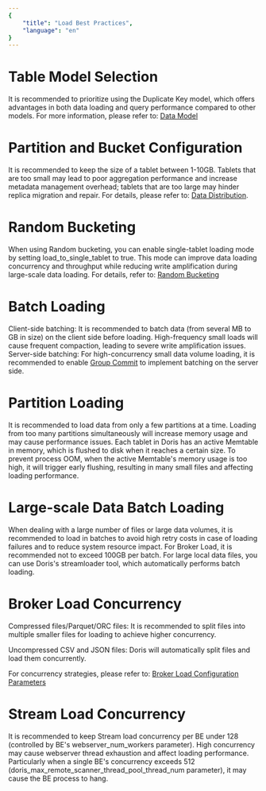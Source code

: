 ```yaml
---
{
    "title": "Load Best Practices",
    "language": "en"
}
---
```


<!--
Licensed to the Apache Software Foundation (ASF) under one
or more contributor license agreements.  See the NOTICE file
distributed with this work for additional information
regarding copyright ownership.  The ASF licenses this file
to you under the Apache License, Version 2.0 (the
"License"); you may not use this file except in compliance
with the License.  You may obtain a copy of the License at

  http://www.apache.org/licenses/LICENSE-2.0

Unless required by applicable law or agreed to in writing,
software distributed under the License is distributed on an
"AS IS" BASIS, WITHOUT WARRANTIES OR CONDITIONS OF ANY
KIND, either express or implied.  See the License for the
specific language governing permissions and limitations
under the License.
-->

# Table Model Selection

It is recommended to prioritize using the Duplicate Key model, which offers advantages in both data loading and query performance compared to other models. For more information, please refer to: [Data Model](../../table-design/data-model/overview)

# Partition and Bucket Configuration

It is recommended to keep the size of a tablet between 1-10GB. Tablets that are too small may lead to poor aggregation performance and increase metadata management overhead; tablets that are too large may hinder replica migration and repair. For details, please refer to: [Data Distribution](../../table-design/data-partitioning/data-distribution).

# Random Bucketing

When using Random bucketing, you can enable single-tablet loading mode by setting load_to_single_tablet to true. This mode can improve data loading concurrency and throughput while reducing write amplification during large-scale data loading. For details, refer to: [Random Bucketing](../../table-design/data-partitioning/data-bucketing#random-bucketing)

# Batch Loading

Client-side batching: It is recommended to batch data (from several MB to GB in size) on the client side before loading. High-frequency small loads will cause frequent compaction, leading to severe write amplification issues.
Server-side batching: For high-concurrency small data volume loading, it is recommended to enable [Group Commit](group-commit-manual.md) to implement batching on the server side.

# Partition Loading

It is recommended to load data from only a few partitions at a time. Loading from too many partitions simultaneously will increase memory usage and may cause performance issues. Each tablet in Doris has an active Memtable in memory, which is flushed to disk when it reaches a certain size. To prevent process OOM, when the active Memtable's memory usage is too high, it will trigger early flushing, resulting in many small files and affecting loading performance.

# Large-scale Data Batch Loading

When dealing with a large number of files or large data volumes, it is recommended to load in batches to avoid high retry costs in case of loading failures and to reduce system resource impact. For Broker Load, it is recommended not to exceed 100GB per batch. For large local data files, you can use Doris's streamloader tool, which automatically performs batch loading.

# Broker Load Concurrency

Compressed files/Parquet/ORC files: It is recommended to split files into multiple smaller files for loading to achieve higher concurrency.

Uncompressed CSV and JSON files: Doris will automatically split files and load them concurrently.

For concurrency strategies, please refer to: [Broker Load Configuration Parameters](./import-way/broker-load-manual#Related-Configurations)

# Stream Load Concurrency

It is recommended to keep Stream load concurrency per BE under 128 (controlled by BE's webserver_num_workers parameter). High concurrency may cause webserver thread exhaustion and affect loading performance. Particularly when a single BE's concurrency exceeds 512 (doris_max_remote_scanner_thread_pool_thread_num parameter), it may cause the BE process to hang.
